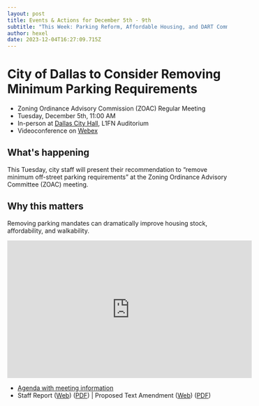 ```yaml
---
layout: post
title: Events & Actions for December 5th - 9th
subtitle: "This Week: Parking Reform, Affordable Housing, and DART Community Meetings"
author: hexel
date: 2023-12-04T16:27:09.715Z
---
```

# City of Dallas to Consider Removing Minimum Parking Requirements

* Zoning Ordinance Advisory Commission (ZOAC) Regular Meeting
* Tuesday, December 5th, 11:00 AM
* In-person at [Dallas City Hall](https://maps.app.goo.gl/vTsyhN61vEE6Q8Xx8), L1FN Auditorium
* Videoconference on [Webex](https://bit.ly/zoac120523)

## What's happening

This Tuesday, city staff will present their recommendation to “remove minimum off-street parking requirements” at the Zoning Ordinance Advisory Committee (ZOAC) meeting.

## Why this matters

Removing parking mandates can dramatically improve housing stock, affordability, and walkability.

<iframe width="560" height="315" src="https://www.youtube.com/embed/Akm7ik-H_7U?si=MobQurNuhZ4Wp_pW" title="YouTube video player" frameborder="0" allow="accelerometer; autoplay; clipboard-write; encrypted-media; gyroscope; picture-in-picture; web-share" allowfullscreen></iframe>

* [Agenda with meeting information](https://dallascityhall.com/departments/pnv/Documents/120523_ZOAC%20Agenda.pdf)
* Staff Report ([Web](https://dallascityhall.com/departments/pnv/Pages/parking-code-amendment-report.aspx)) ([PDF](https://dallascityhall.com/departments/pnv/Documents/ZOAC%202023.12.05%20DCA190-002%20parking%20code%20report%20-%20corrected.pdf)) | Proposed Text Amendment ([Web](https://dallascityhall.com/departments/pnv/Pages/parking-code-amendment-text.aspx)) ([PDF](https://dallascityhall.com/departments/pnv/Documents/ZOAC%202023.12.05%20DCA%20190-002%20parking%20code%20amendment%20-%2051A%20-%20corrected.pdf))
